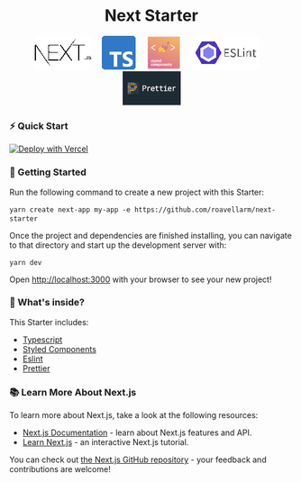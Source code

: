 <h1 align="center">
  <strong>Next Starter</strong>
</h1>

<p align="center">
  <img src="https://raw.githubusercontent.com/roavellarm/assets/main/assets/next.png" height="60px" />&nbsp;&nbsp;&nbsp;&nbsp;
  <img src="https://raw.githubusercontent.com/roavellarm/assets/main/assets/ts.png" height="60px" />&nbsp;&nbsp;&nbsp;&nbsp;
  <img src="https://raw.githubusercontent.com/roavellarm/assets/main/assets/styled-components.png" height="60px" />&nbsp;&nbsp;&nbsp;&nbsp;
  <img src="https://raw.githubusercontent.com/roavellarm/assets/main/assets/eslint.png" height="60px" />&nbsp;&nbsp;&nbsp;&nbsp;
  <img src="https://raw.githubusercontent.com/roavellarm/assets/main/assets/prettier.png" height="60px" />
</p>

### ⚡️ Quick Start

[![Deploy with Vercel](https://vercel.com/button)](https://vercel.com/new/project?template=https://github.com/roavellarm/next-starter)

### 🚀 Getting Started

Run the following command to create a new project with this Starter:

```
yarn create next-app my-app -e https://github.com/roavellarm/next-starter
```

Once the project and dependencies are finished installing, you can navigate to
that directory and start up the development server with:

```
yarn dev
```

Open [http://localhost:3000](http://localhost:3000) with your browser to see your new project!

### 🧐 What's inside?

This Starter includes:

- [Typescript](https://www.typescriptlang.org/)
- [Styled Components](https://styled-components.com/)
- [Eslint](https://eslint.org/)
- [Prettier](https://prettier.io/)

### 📚 Learn More About Next.js

To learn more about Next.js, take a look at the following resources:

- [Next.js Documentation](https://nextjs.org/docs) - learn about Next.js features and API.
- [Learn Next.js](https://nextjs.org/learn) - an interactive Next.js tutorial.

You can check out [the Next.js GitHub repository](https://github.com/vercel/next.js/) - your feedback and contributions are welcome!
